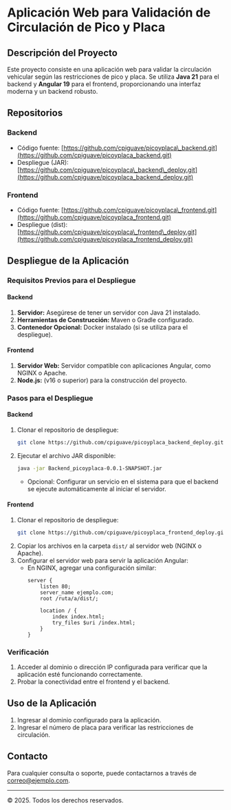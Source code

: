 # Aplicación Web para Validación de Circulación de Pico y Placa

## Descripción del Proyecto

Este proyecto consiste en una aplicación web para validar la circulación vehicular según las restricciones de pico y placa. Se utiliza **Java 21** para el backend y **Angular 19** para el frontend, proporcionando una interfaz moderna y un backend robusto.

## Repositorios

### Backend

- Código fuente: [https://github.com/cpiguave/picoyplaca\_backend.git](https://github.com/cpiguave/picoyplaca_backend.git)
- Despliegue (JAR): [https://github.com/cpiguave/picoyplaca\_backend\_deploy.git](https://github.com/cpiguave/picoyplaca_backend_deploy.git)

### Frontend

- Código fuente: [https://github.com/cpiguave/picoyplaca\_frontend.git](https://github.com/cpiguave/picoyplaca_frontend.git)
- Despliegue (dist): [https://github.com/cpiguave/picoyplaca\_frontend\_deploy.git](https://github.com/cpiguave/picoyplaca_frontend_deploy.git)

## Despliegue de la Aplicación

### Requisitos Previos para el Despliegue

#### Backend

1. **Servidor:** Asegúrese de tener un servidor con Java 21 instalado.
2. **Herramientas de Construcción:** Maven o Gradle configurado.
3. **Contenedor Opcional:** Docker instalado (si se utiliza para el despliegue).

#### Frontend

1. **Servidor Web:** Servidor compatible con aplicaciones Angular, como NGINX o Apache.
2. **Node.js:** (v16 o superior) para la construcción del proyecto.

### Pasos para el Despliegue

#### Backend

1. Clonar el repositorio de despliegue:
   ```bash
   git clone https://github.com/cpiguave/picoyplaca_backend_deploy.git
   ```
2. Ejecutar el archivo JAR disponible:
   ```bash
   java -jar Backend_picoyplaca-0.0.1-SNAPSHOT.jar
   ```
   - Opcional: Configurar un servicio en el sistema para que el backend se ejecute automáticamente al iniciar el servidor.

#### Frontend

1. Clonar el repositorio de despliegue:
   ```bash
   git clone https://github.com/cpiguave/picoyplaca_frontend_deploy.git
   ```
2. Copiar los archivos en la carpeta `dist/` al servidor web (NGINX o Apache).
3. Configurar el servidor web para servir la aplicación Angular:
   - En NGINX, agregar una configuración similar:
     ```nginx
     server {
         listen 80;
         server_name ejemplo.com;
         root /ruta/a/dist/;

         location / {
             index index.html;
             try_files $uri /index.html;
         }
     }
     ```

### Verificación

1. Acceder al dominio o dirección IP configurada para verificar que la aplicación esté funcionando correctamente.
2. Probar la conectividad entre el frontend y el backend.

## Uso de la Aplicación

1. Ingresar al dominio configurado para la aplicación.
2. Ingresar el número de placa para verificar las restricciones de circulación.

## Contacto

Para cualquier consulta o soporte, puede contactarnos a través de [correo@ejemplo.com](mailto\:correo@ejemplo.com).

---

© 2025. Todos los derechos reservados.

